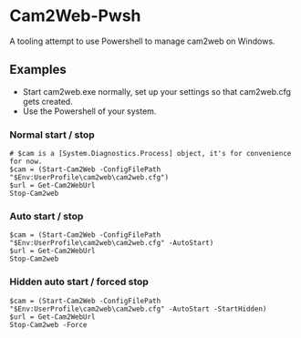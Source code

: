 # Cam2Web-Pwsh

A tooling attempt to use Powershell to manage cam2web on Windows.

## Examples

- Start cam2web.exe normally, set up your settings so that cam2web.cfg gets created.
- Use the Powershell of your system.

### Normal start / stop

```pwsh
# $cam is a [System.Diagnostics.Process] object, it's for convenience for now.
$cam = (Start-Cam2Web -ConfigFilePath "$Env:UserProfile\cam2web\cam2web.cfg")
$url = Get-Cam2WebUrl
Stop-Cam2web
```

### Auto start / stop

```pwsh
$cam = (Start-Cam2Web -ConfigFilePath "$Env:UserProfile\cam2web\cam2web.cfg" -AutoStart)
$url = Get-Cam2WebUrl
Stop-Cam2web
```

### Hidden auto start / forced stop

```pwsh
$cam = (Start-Cam2Web -ConfigFilePath "$Env:UserProfile\cam2web\cam2web.cfg" -AutoStart -StartHidden)
$url = Get-Cam2WebUrl
Stop-Cam2web -Force
```
